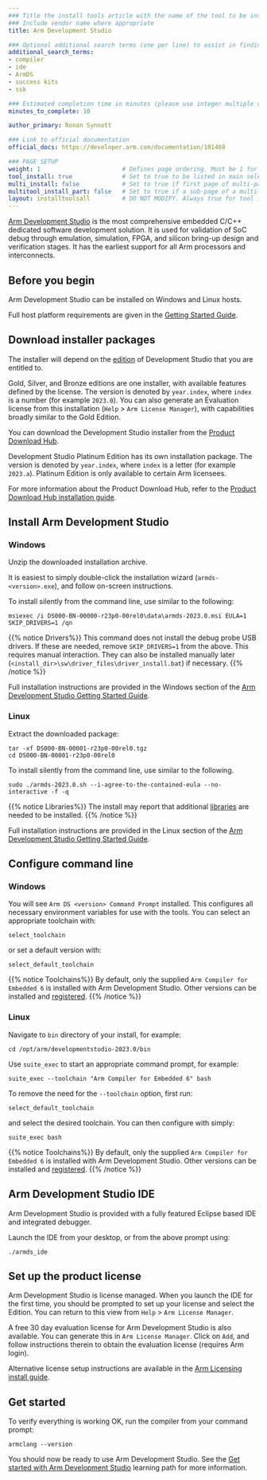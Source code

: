 ```yaml
---
### Title the install tools article with the name of the tool to be installed
### Include vendor name where appropriate
title: Arm Development Studio

### Optional additional search terms (one per line) to assist in finding the article
additional_search_terms:
- compiler
- ide
- ArmDS
- success kits
- ssk

### Estimated completion time in minutes (please use integer multiple of 5)
minutes_to_complete: 10

author_primary: Ronan Synnott

### Link to official documentation
official_docs: https://developer.arm.com/documentation/101469

### PAGE SETUP
weight: 1                       # Defines page ordering. Must be 1 for first (or only) page.
tool_install: true              # Set to true to be listed in main selection page, else false
multi_install: false            # Set to true if first page of multi-page article, else false
multitool_install_part: false   # Set to true if a sub-page of a multi-page article, else false
layout: installtoolsall         # DO NOT MODIFY. Always true for tool install articles
---
```

[Arm Development Studio](https://developer.arm.com/Tools%20and%20Software/Arm%20Development%20Studio) is the most comprehensive embedded C/C++ dedicated software development solution. It is used for validation of SoC debug through emulation, simulation, FPGA, and silicon bring-up design and verification stages. It has the earliest support for all Arm processors and interconnects.

## Before you begin

Arm Development Studio can be installed on Windows and Linux hosts.

Full host platform requirements are given in the [Getting Started Guide](https://developer.arm.com/documentation/101469/latest/Installing-and-configuring-Arm-Development-Studio/Hardware-and-host-platform-requirements).

## Download installer packages

The installer will depend on the [edition](https://developer.arm.com/Tools%20and%20Software/Arm%20Development%20Studio#Editions) of Development Studio that you are entitled to. 

Gold, Silver, and Bronze editions are one installer, with available features defined by the license. The version is denoted by `year.index`, where `index` is a number (for example `2023.0`). You can also generate an Evaluation license from this installation (`Help` > `Arm License Manager`), with capabilities broadly similar to the Gold Edition.

You can download the Development Studio installer from the [Product Download Hub](https://developer.arm.com/downloads/view/DS000B).

Development Studio Platinum Edition has its own installation package. The version is denoted by `year.index`, where `index` is a letter (for example `2023.a`). Platinum Edition is only available to certain Arm licensees.

For more information about the Product Download Hub, refer to the [Product Download Hub installation guide](../pdh).

## Install Arm Development Studio

### Windows

Unzip the downloaded installation archive.

It is easiest to simply double-click the installation wizard (`armds-<version>.exe`), and follow on-screen instructions.

To install silently from the command line, use similar to the following:
```command
msiexec /i DS000-BN-00000-r23p0-00rel0\data\armds-2023.0.msi EULA=1 SKIP_DRIVERS=1 /qn
```
{{% notice  Drivers%}}
This command does not install the debug probe USB drivers. If these are needed, remove `SKIP_DRIVERS=1` from the above. This requires manual interaction. They can also be installed manually later (`<install_dir>\sw\driver_files\driver_install.bat`) if necessary.
{{% /notice %}}

Full installation instructions are provided in the Windows section of the [Arm Development Studio Getting Started Guide](https://developer.arm.com/documentation/101469/latest/Installing-and-configuring-Arm-Development-Studio/Installing-on-Windows).

### Linux

Extract the downloaded package:
```command
tar -xf DS000-BN-00001-r23p0-00rel0.tgz
cd DS000-BN-00001-r23p0-00rel0
```
To install silently from the command line, use similar to the following.
```command
sudo ./armds-2023.0.sh --i-agree-to-the-contained-eula --no-interactive -f -q
```
{{% notice Libraries%}}
The install may report that additional [libraries](https://developer.arm.com/documentation/101469/latest/Installing-and-configuring-Arm-Development-Studio/Additional-Linux-libraries) are needed to be installed.
{{% /notice %}}

Full installation instructions are provided in the Linux section of the [Arm Development Studio Getting Started Guide](https://developer.arm.com/documentation/101469/latest/Installing-and-configuring-Arm-Development-Studio/Installing-on-Linux).

## Configure command line

### Windows

You will see `Arm DS <version> Command Prompt` installed. This configures all necessary environment variables for use with the tools. You can select an appropriate toolchain with:
```command
select_toolchain
```
or set a default version with:
```command
select_default_toolchain
```
{{% notice  Toolchains%}}
By default, only the supplied `Arm Compiler for Embedded 6` is installed with Arm Development Studio. Other versions can be installed and [registered](https://developer.arm.com/documentation/101469/2023-0/Installing-and-configuring-Arm-Development-Studio/Register-a-compiler-toolchain).
{{% /notice %}}

### Linux

Navigate to `bin` directory of your install, for example:
```command
cd /opt/arm/developmentstudio-2023.0/bin
```
Use `suite_exec` to start an appropriate command prompt, for example:
```command
suite_exec --toolchain "Arm Compiler for Embedded 6" bash
```
To remove the need for the `--toolchain` option, first run:
```command
select_default_toolchain
```
and select the desired toolchain. You can then configure with simply:
```command
suite_exec bash
```
{{% notice  Toolchains%}}
By default, only the supplied `Arm Compiler for Embedded 6` is installed with Arm Development Studio. Other versions can be installed and [registered](https://developer.arm.com/documentation/101469/2023-0/Installing-and-configuring-Arm-Development-Studio/Register-a-compiler-toolchain).
{{% /notice %}}

## Arm Development Studio IDE

Arm Development Studio is provided with a fully featured Eclipse based IDE and integrated debugger.

Launch the IDE from your desktop, or from the above prompt using:
```command
./armds_ide
```

## Set up the product license

Arm Development Studio is license managed. When you launch the IDE for the first time, you should be prompted to set up your license and select the Edition. You can return to this view from `Help` > `Arm License Manager`.

A free 30 day evaluation license for Arm Development Studio is also available. You can generate this in `Arm License Manager`. Click on `Add`, and follow instructions therein to obtain the evaluation license (requires Arm login).

Alternative license setup instructions are available in the [Arm Licensing install guide](../license/).

## Get started

To verify everything is working OK, run the compiler from your command prompt:
```command
armclang --version
```
You should now be ready to use Arm Development Studio. See the [Get started with Arm Development Studio](/learning-paths/embedded-systems/armds/) learning path for more information.
